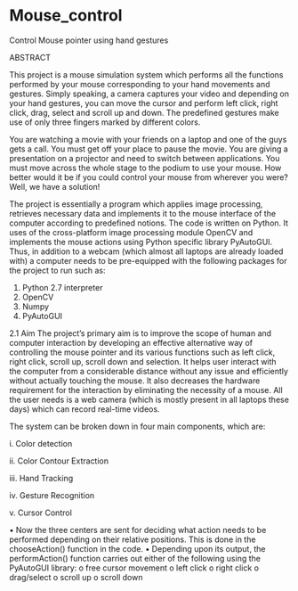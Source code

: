 # Mouse_control
Control Mouse pointer using hand gestures

ABSTRACT

This project is a mouse simulation system which performs all the functions performed by your mouse corresponding to your hand movements and gestures. Simply speaking, a camera captures your video and depending on your hand gestures, you can move the cursor and perform left click, right click, drag, select and scroll up and down. The predefined gestures make use of only three fingers marked by different colors.

You are watching a movie with your friends on a laptop and one of the guys gets a call. You must get off your place to pause the movie. You are giving a presentation on a projector and need to switch between applications. You must move across the whole stage to the podium to use your mouse. How better would it be if you could control your mouse from wherever you were? Well, we have a solution!

The project is essentially a program which applies image processing, retrieves necessary data and implements it to the mouse interface of the computer according to predefined notions. The code is written on Python. It uses of the cross-platform image processing module OpenCV and implements the mouse actions using Python specific library PyAutoGUI. Thus, in addition to a webcam (which almost all laptops are already loaded with) a computer needs to be pre-equipped with the following packages for the project to run such as:
1. Python 2.7 interpreter
2. OpenCV
3. Numpy
4. PyAutoGUI
 

2.1 Aim
The project’s primary aim is to improve the scope of human and computer interaction by developing an effective alternative way of controlling the mouse pointer and its various functions such as left click, right click, scroll up, scroll down and selection. It helps user interact with the computer from a considerable distance without any issue and efficiently without actually touching the mouse. It also decreases the hardware requirement for the interaction by eliminating the necessity of a mouse. All the user needs is a web camera (which is mostly present in all laptops these days) which can record real-time videos. 


The system can be broken down in four main components, which are:



i.	Color detection

ii.	Color Contour Extraction

iii.	Hand Tracking

iv.	Gesture Recognition

v.	Cursor Control


•	Now the three centers are sent for deciding what action needs to be performed depending on their relative positions. This is done in the chooseAction() function in the code.
•	Depending upon its output, the performAction() function carries out either of the following using the PyAutoGUI library:
o	free cursor movement
o	left click
o	right click
o	drag/select
o	scroll up
o	scroll down
